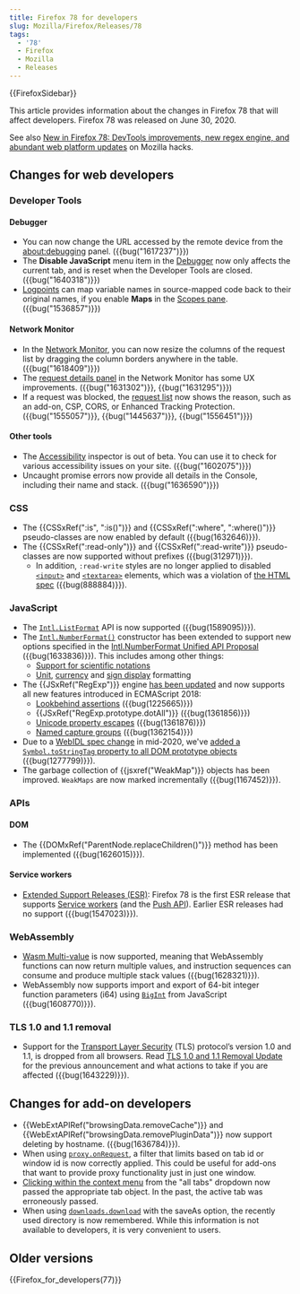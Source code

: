 ```yaml
---
title: Firefox 78 for developers
slug: Mozilla/Firefox/Releases/78
tags:
  - '78'
  - Firefox
  - Mozilla
  - Releases
---
```

<p>{{FirefoxSidebar}}</p>

<p>This article provides information about the changes in Firefox 78 that will affect developers. Firefox 78 was released on June 30, 2020.</p>

<p>See also <a href="https://hacks.mozilla.org/2020/06/new-in-firefox-78/">New in Firefox 78: DevTools improvements, new regex engine, and abundant web platform updates</a> on Mozilla hacks.</p>

<h2 id="Changes_for_web_developers">Changes for web developers</h2>

<h3 id="Developer_Tools">Developer Tools</h3>

<h4 id="Debugger">Debugger</h4>

<ul>
 <li>You can now change the URL accessed by the remote device from the <a href="/en-US/docs/Tools/about:debugging#connecting_to_a_remote_device">about:debugging</a> panel. ({{bug("1617237")}})</li>
 <li>The <strong>Disable JavaScript</strong> menu item in the <a href="/en-US/docs/Tools/Debugger/UI_Tour">Debugger</a> now only affects the current tab, and is reset when the Developer Tools are closed. ({{bug("1640318")}})</li>
 <li><a href="/en-US/docs/Tools/Debugger/Set_a_logpoint">Logpoints</a> can map variable names in source-mapped code back to their original names, if you enable <strong>Maps</strong> in the <a href="/en-US/docs/Tools/Debugger/UI_Tour#scopes">Scopes pane</a>. ({{bug("1536857")}})</li>
</ul>

<h4 id="Network_Monitor">Network Monitor</h4>

<ul>
 <li>In the <a href="/en-US/docs/Tools/Network_Monitor/request_list#network_request_columns">Network Monitor</a>, you can now resize the columns of the request list by dragging the column borders anywhere in the table. ({{bug("1618409")}})</li>
 <li>The <a href="/en-US/docs/Tools/Network_Monitor/request_details">request details panel</a> in the Network Monitor has some UX improvements. ({{bug("1631302")}}, {{bug("1631295")}})</li>
 <li>If a request was blocked, the <a href="/en-US/docs/Tools/Network_Monitor/request_list">request list</a> now shows the reason, such as an add-on, CSP, CORS, or Enhanced Tracking Protection. ({{bug("1555057")}}, {{bug("1445637")}}, {{bug("1556451")}})</li>
</ul>

<h4 id="Other_tools">Other tools</h4>

<ul>
 <li>The <a href="/en-US/docs/Tools/Accessibility_inspector">Accessibility</a> inspector is out of beta. You can use it to check for various accessibility issues on your site. ({{bug("1602075")}})</li>
 <li>Uncaught promise errors now provide all details in the Console, including their name and stack. ({{bug("1636590")}})</li>
</ul>

<h3 id="CSS">CSS</h3>

<ul>
 <li>The {{CSSxRef(":is", ":is()")}} and {{CSSxRef(":where", ":where()")}} pseudo-classes are now enabled by default ({{bug(1632646)}}).</li>
 <li>The {{CSSxRef(":read-only")}} and {{CSSxRef(":read-write")}} pseudo-classes are now supported without prefixes ({{bug(312971)}}).
  <ul>
   <li>In addition, <code>:read-write</code> styles are no longer applied to disabled <code><a href="/en-US/docs/Web/HTML/Element/input">&lt;input&gt;</a></code> and <code><a href="/en-US/docs/Web/HTML/Element/textarea">&lt;textarea&gt;</a></code> elements, which was a violation of <a href="https://html.spec.whatwg.org/#selector-read-write">the HTML spec</a> ({{bug(888884)}}).</li>
  </ul>
 </li>
</ul>

<h3 id="JavaScript">JavaScript</h3>

<ul>
 <li>The <code><a href="/en-US/docs/Web/JavaScript/Reference/Global_Objects/Intl/ListFormat">Intl.ListFormat</a></code> API is now supported ({{bug(1589095)}}).</li>
 <li>The <code><a href="/en-US/docs/Web/JavaScript/Reference/Global_Objects/Intl/NumberFormat/NumberFormat">Intl.NumberFormat()</a></code> constructor has been extended to support new options specified in the <a href="https://github.com/tc39/proposal-unified-intl-numberformat">Intl.NumberFormat Unified API Proposal</a> ({{bug(1633836)}}). This includes among other things:
  <ul>
   <li><a href="/en-US/docs/Web/JavaScript/Reference/Global_Objects/Intl/NumberFormat/NumberFormat#scientific_engineering_or_compact_notations">Support for scientific notations</a></li>
   <li><a href="/en-US/docs/Web/JavaScript/Reference/Global_Objects/Intl/NumberFormat/NumberFormat#unit_formatting">Unit</a>, <a href="/en-US/docs/Web/JavaScript/Reference/Global_Objects/Intl/NumberFormat/NumberFormat#currency_formatting">currency</a> and <a href="/en-US/docs/Web/JavaScript/Reference/Global_Objects/Intl/NumberFormat/NumberFormat#displaying_signs">sign display</a> formatting</li>
  </ul>
 </li>
 <li>The {{JSxRef("RegExp")}} engine <a href="https://hacks.mozilla.org/2020/06/a-new-regexp-engine-in-spidermonkey/">has been updated</a> and now supports all new features introduced in ECMAScript 2018:
  <ul>
   <li><a href="/en-US/docs/Web/JavaScript/Guide/Regular_Expressions/Assertions">Lookbehind assertions</a> ({{bug(1225665)}})</li>
   <li>{{JSxRef("RegExp.prototype.dotAll")}} ({{bug(1361856)}})</li>
   <li><a href="/en-US/docs/Web/JavaScript/Guide/Regular_Expressions/Unicode_Property_Escapes">Unicode property escapes</a> ({{bug(1361876)}})</li>
   <li><a href="/en-US/docs/Web/JavaScript/Guide/Regular_Expressions/Groups_and_Ranges">Named capture groups</a> ({{bug(1362154)}})</li>
  </ul>
 </li>
 <li>Due to a <a href="https://github.com/heycam/webidl/pull/357">WebIDL spec change</a> in mid-2020, we've <a href="/en-US/docs/Web/JavaScript/Reference/Global_Objects/Symbol/toStringTag#tostringtag_available_on_all_dom_prototype_objects">added a <code>Symbol.toStringTag</code> property to all DOM prototype objects</a> ({{bug(1277799)}}).</li>
 <li>The garbage collection of {{jsxref("WeakMap")}} objects has been improved. <code>WeakMaps</code> are now marked incrementally ({{bug(1167452)}}).</li>
</ul>

<h3 id="APIs">APIs</h3>

<h4 id="DOM">DOM</h4>

<ul>
 <li>The {{DOMxRef("ParentNode.replaceChildren()")}} method has been implemented ({{bug(1626015)}}).</li>
</ul>

<h4 id="Service_workers">Service workers</h4>

<ul>
 <li><a href="https://www.mozilla.org/en-US/firefox/organizations/">Extended Support Releases (ESR)</a>: Firefox 78 is the first ESR release that supports <a href="/en-US/docs/Web/API/Service_Worker_API">Service workers</a> (and the <a href="/en-US/docs/Web/API/Push_API">Push API</a>). Earlier ESR releases had no support ({{bug(1547023)}}).</li>
</ul>

<h3 id="WebAssembly">WebAssembly</h3>

<ul>
 <li><a href="https://hacks.mozilla.org/2019/11/multi-value-all-the-wasm/">Wasm Multi-value</a> is now supported, meaning that WebAssembly functions can now return multiple values, and instruction sequences can consume and produce multiple stack values ({{bug(1628321)}}).</li>
 <li>WebAssembly now supports import and export of 64-bit integer function parameters (i64) using <code><a href="/en-US/docs/Web/JavaScript/Reference/Global_Objects/BigInt">BigInt</a></code> from JavaScript ({{bug(1608770)}}).</li>
</ul>

<h3 id="TLS_1.0_and_1.1_removal">TLS 1.0 and 1.1 removal</h3>

<ul>
 <li>Support for the <a href="/en-US/docs/Web/Security/Transport_Layer_Security">Transport Layer Security</a> (TLS) protocol’s version 1.0 and 1.1, is dropped from all browsers. Read <a href="https://hacks.mozilla.org/2019/05/tls-1-0-and-1-1-removal-update/">TLS 1.0 and 1.1 Removal Update</a> for the previous announcement and what actions to take if you are affected ({{bug(1643229)}}).</li>
</ul>

<h2 id="Changes_for_add-on_developers">Changes for add-on developers</h2>

<ul>
 <li>{{WebExtAPIRef("browsingData.removeCache")}} and {{WebExtAPIRef("browsingData.removePluginData")}} now support deleting by hostname. ({{bug(1636784)}}).</li>
 <li>When using <code><a href="/en-US/docs/Mozilla/Add-ons/WebExtensions/API/proxy/onRequest">proxy.onRequest</a></code>, a filter that limits based on tab id or window id is now correctly applied. This could be useful for add-ons that want to provide proxy functionality just in just one window.</li>
 <li><a href="/en-US/docs/Mozilla/Add-ons/WebExtensions/API/menus/onClicked">Clicking within the context menu</a> from the "all tabs" dropdown now passed the appropriate tab object. In the past, the active tab was erroneously passed.</li>
 <li>When using <code><a href="/en-US/docs/Mozilla/Add-ons/WebExtensions/API/downloads/download">downloads.download</a></code> with the saveAs option, the recently used directory is now remembered. While this information is not available to developers, it is very convenient to users.</li>
</ul>

<h2 id="Older_versions">Older versions</h2>

<p>{{Firefox_for_developers(77)}}</p>
